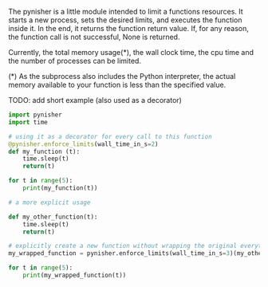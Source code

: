 The pynisher is a little module intended to limit a functions resources. It starts a new process, sets the desired limits, and executes the function inside it. In the end, it returns the function return value. If, for any reason, the function call is not successful, None is returned.

Currently, the total memory usage(*), the wall clock time, the cpu time and the number of processes can be limited.


(*) As the subprocess also includes the Python interpreter, the actual memory available to your function is less than the specified value.


TODO: add short example (also used as a decorator)
```python
import pynisher
import time

# using it as a decorator for every call to this function
@pynisher.enforce_limits(wall_time_in_s=2)
def my_function (t):
	time.sleep(t)
	return(t)

for t in range(5):
	print(my_function(t))

# a more explicit usage

def my_other_function(t):
	time.sleep(t)
	return(t)

# explicitly create a new function without wrapping the original everytime
my_wrapped_function = pynisher.enforce_limits(wall_time_in_s=3)(my_other_function)

for t in range(5):
	print(my_wrapped_function(t))
```
